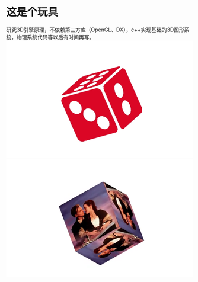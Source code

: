 # 这是个玩具
研究3D引擎原理，不依赖第三方库（OpenGL、DX），c++实现基础的3D图形系统，物理系统代码等以后有时间再写。
![image](https://github.com/xiejingcai/Graphic/blob/master/1.png)
![image](https://github.com/xiejingcai/Graphic/blob/master/2.png)
